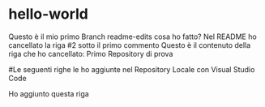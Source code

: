 # hello-world


Questo è il mio primo Branch  readme-edits
cosa ho fatto? Nel README ho cancellato la riga #2 sotto il primo commento
Questo è il contenuto della riga che ho cancellato: Primo Repository di prova

#Le seguenti righe le ho aggiunte nel Repository Locale con Visual Studio Code

Ho aggiunto questa riga